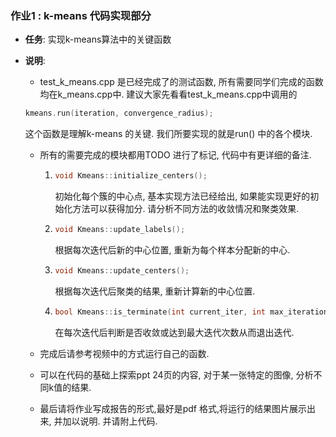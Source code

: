 ### 作业1 : k-means 代码实现部分

* **任务**: 实现k-means算法中的关键函数

* **说明**:

  *  test_k_means.cpp 是已经完成了的测试函数, 所有需要同学们完成的函数均在k_means.cpp中. 建议大家先看看test_k_means.cpp中调用的

    ~~~c++
    kmeans.run(iteration, convergence_radius);
    ~~~

    这个函数是理解k-means 的关键. 我们所要实现的就是run() 中的各个模块.

  * 所有的需要完成的模块都用TODO 进行了标记, 代码中有更详细的备注.

    1. ~~~cpp
       void Kmeans::initialize_centers();	
       ~~~

       初始化每个簇的中心点, 基本实现方法已经给出, 如果能实现更好的初始化方法可以获得加分.  请分析不同方法的收敛情况和聚类效果.

    2. ~~~cpp
       void Kmeans::update_labels();
       ~~~

       根据每次迭代后新的中心位置, 重新为每个样本分配新的中心.

    3. ~~~cpp
       void Kmeans::update_centers();
       ~~~

       根据每次迭代后聚类的结果, 重新计算新的中心位置.

    4. ~~~cpp
       bool Kmeans::is_terminate(int current_iter, int max_iteration, float smallest_convergence_rate);
       ~~~

       在每次迭代后判断是否收敛或达到最大迭代次数从而退出迭代.

  * 完成后请参考视频中的方式运行自己的函数.

  * 可以在代码的基础上探索ppt 24页的内容, 对于某一张特定的图像, 分析不同k值的结果. 

  * 最后请将作业写成报告的形式,最好是pdf 格式,将运行的结果图片展示出来, 并加以说明. 并请附上代码.



